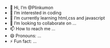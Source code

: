 - 👋 Hi, I’m @Plinkumon
- 👀 I’m interested in coding
- 🌱 I’m currently learning html,css and javascript
- 💞️ I’m looking to collaborate on ...
- 📫 How to reach me ...
- 😄 Pronouns: ...
- ⚡ Fun fact: ...

<!---
Plinkumon/Plinkumon is a ✨ special ✨ repository because its `README.md` (this file) appears on your GitHub profile.
You can click the Preview link to take a look at your changes.
--->
